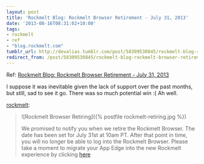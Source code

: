 ```yaml
---
layout: post
title: 'Rockmelt Blog: Rockmelt Browser Retirement - July 31, 2013'
date: '2013-08-16T08:31:02+10:00'
tags:
- rockmelt
- ref
- "blog.rockmelt.com"
tumblr_url: http://devalias.tumblr.com/post/58309530845/rockmelt-blog-rockmelt-browser-retirement-july
redirect_from: /post/58309530845/rockmelt-blog-rockmelt-browser-retirement-july
---
```

Ref: [Rockmelt Blog: Rockmelt Browser Retirement - July 31, 2013](http://blog.rockmelt.com/post/55124002701/rockmelt-browser-retirement-july-31-2013)

I suppose it was inevitable given the lack of support over the past months, but still, sad to see it go. There was so much potential win :( Ah well.

[rockmelt](http://blog.rockmelt.com/post/55124002701/rockmelt-browser-retirement-july-31-2013):

> ![Rockmelt Browser Retiring]({% postfile rockmelt-retiring.jpg %})
>
> We promised to notify you when we retire the Rockmelt Browser. The date has been set for July 31st at 10am PT. After that point in time, you will no longer be able to log into the Rockmelt Browser. Please take a moment to migrate your App Edge into the new Rockmelt experience by clicking [here](http://rockmelt.com/?import=true)

